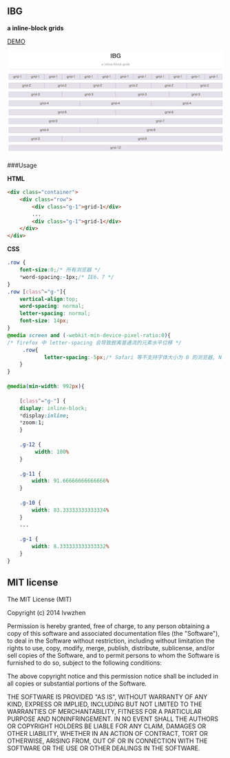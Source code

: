 ## IBG

**a inline-block grids**

[DEMO](http://lvwzhen.github.io/IBG/)

![image](screenshot.png)

###Usage

**HTML**

```html
<div class="container">
	<div class="row">
    	<div class="g-1">grid-1</div>
        ...
        <div class="g-1">grid-1</div>    
    </div>
</div>
```

**CSS**

```css
.row {
    font-size:0;/* 所有浏览器 */
    *word-spacing:-1px;/* IE6、7 */
}
.row [class^="g-"]{
    vertical-align:top;
    word-spacing: normal;
    letter-spacing: normal;
    font-size: 14px;
}
@media screen and (-webkit-min-device-pixel-ratio:0){
/* firefox 中 letter-spacing 会导致脱离普通流的元素水平位移 */
     .row{
            letter-spacing:-5px;/* Safari 等不支持字体大小为 0 的浏览器, N 根据父级字体调节*/
    }
}

@media(min-width: 992px){

    [class^="g-"] {
    display: inline-block;
    *display:inline;
    *zoom:1;
    }

    .g-12 {
         width: 100%
    }

    .g-11 {
        width: 91.66666666666666%
    }

    .g-10 {
        width: 83.33333333333334%
    }
    ...
    
    .g-1 {
        width: 8.333333333333332%
    } 
}
```

## MIT license

The MIT License (MIT)

Copyright (c) 2014 lvwzhen

Permission is hereby granted, free of charge, to any person obtaining a copy
of this software and associated documentation files (the "Software"), to deal
in the Software without restriction, including without limitation the rights
to use, copy, modify, merge, publish, distribute, sublicense, and/or sell
copies of the Software, and to permit persons to whom the Software is
furnished to do so, subject to the following conditions:

The above copyright notice and this permission notice shall be included in all
copies or substantial portions of the Software.

THE SOFTWARE IS PROVIDED "AS IS", WITHOUT WARRANTY OF ANY KIND, EXPRESS OR
IMPLIED, INCLUDING BUT NOT LIMITED TO THE WARRANTIES OF MERCHANTABILITY,
FITNESS FOR A PARTICULAR PURPOSE AND NONINFRINGEMENT. IN NO EVENT SHALL THE
AUTHORS OR COPYRIGHT HOLDERS BE LIABLE FOR ANY CLAIM, DAMAGES OR OTHER
LIABILITY, WHETHER IN AN ACTION OF CONTRACT, TORT OR OTHERWISE, ARISING FROM,
OUT OF OR IN CONNECTION WITH THE SOFTWARE OR THE USE OR OTHER DEALINGS IN THE
SOFTWARE.
